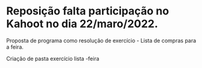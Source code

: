 <h1> Reposição falta participação no Kahoot no dia 22/maro/2022. </h1>

<p> Proposta de programa como resolução de exercício - Lista de compras para a feira. </p>Criação de pasta exercício lista -feira
